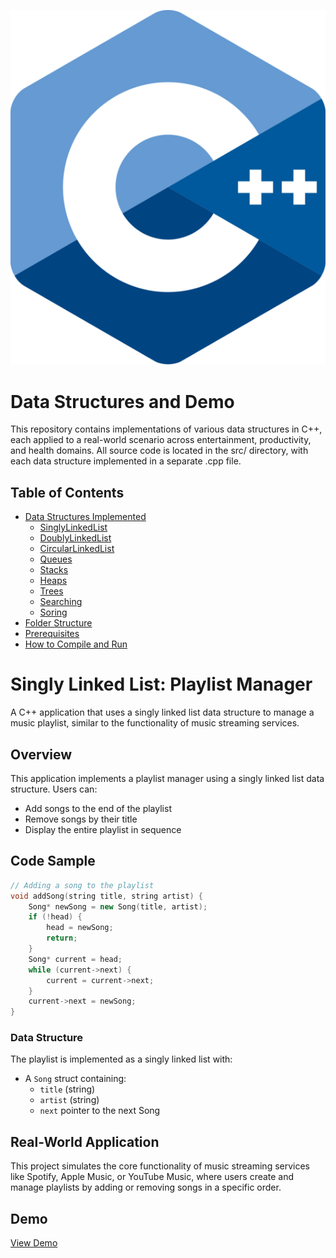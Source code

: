![C++ Logo](c++(1).png)

# Data Structures and Demo

This repository contains implementations of various data structures in C++, each applied to a real-world scenario across entertainment, productivity, and health domains. All source code is located in the src/ directory, with each data structure implemented in a separate .cpp file.

## Table of Contents

- [Data Structures Implemented](#data-structures-implemented)
  - [SinglyLinkedList](#singlylinkedlist)
  - [DoublyLinkedList](#doublylinkedlist)
  - [CircularLinkedList](#circularlinkedlist)
  - [Queues](#queues)
  - [Stacks](#stacks)
  - [Heaps](#heaps)
  - [Trees](#trees)
  - [Searching](#search)
  - [Soring](#sorting)
- [Folder Structure](#folder-structure)
- [Prerequisites](#prerequisites)
- [How to Compile and Run](#how-to-compile-and-run)

# Singly Linked List: Playlist Manager

A C++ application that uses a singly linked list data structure to manage a music playlist, similar to the functionality of music streaming services.

## Overview

This application implements a playlist manager using a singly linked list data structure. Users can:
- Add songs to the end of the playlist
- Remove songs by their title
- Display the entire playlist in sequence

## Code Sample

```cpp
// Adding a song to the playlist
void addSong(string title, string artist) {
    Song* newSong = new Song(title, artist);
    if (!head) {
        head = newSong;
        return;
    }
    Song* current = head;
    while (current->next) {
        current = current->next;
    }
    current->next = newSong;
}
```

### Data Structure

The playlist is implemented as a singly linked list with:
- A `Song` struct containing:
  - `title` (string)
  - `artist` (string) 
  - `next` pointer to the next Song

## Real-World Application

This project simulates the core functionality of music streaming services like Spotify, Apple Music, or YouTube Music, where users create and manage playlists by adding or removing songs in a specific order.

## Demo

[View Demo](insert-asciinema-link-here)
